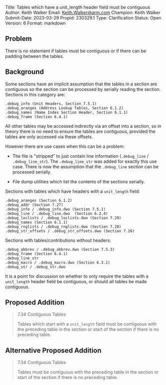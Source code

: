 Title:       Tables which have a unit_length header field must be contiguous
Author:      Keith Walker
Email:       Keith.Walker@arm.com
Champion:    Keith Walker
Submit-Date: 2023-03-29
Propid:      230329.1
Type:        Clarification
Status:      Open
Version:     6
Format:      markdown

## Problem

There is no statement if tables must be contiguous or if
there can be padding between the tables.

## Background

Some sections have an implicit assumption that the tables in a section
are contiguous so the section can be processed by serially reading the
section. Sections in this category are:

    .debug_info (Unit Headers, Section 7.5.1)
    .debug_aranges (Address Lookup Tables, Section 6.1.2)
    .debug_names (Name Index Section Header, Section 6.1.1)
    .debug_frame (Section 6.4.1)

All other tables may be accessed indirectly via an offset into a section,
so in theory there is no need to ensure the tables are contiguous, provided
the tables are only accessed via these offsets.

However there are use cases when this can be a problem:

- The file is "stripped" to just contain line information (`.debug_line` /
  `.debug_line_str`). The `.debug_line_str` was added for exactly this use case.
  There is now the assumption that the `.debug_line` section can be processed
  serially.

- File dump utilities which list the contents of the sections serially.

Sections with tables which have headers with a `unit_length` field:

    .debug_aranges (Section 6.1.2)
    .debug_addr (Section 7.27)
    .debug_info / .debug_info.dwo (Section 7.5.1)
    .debug_line / .debug_line.dwo  (Section 6.2.4)
    .debug_loclists / .debug_loclists.dwo (Section 7.29)
    .debug_names (Section 6.1.1)
    .debug_rnglists / .debug_rnglists.dwo (Section 7.28)
    .debug_str_offsets / .debug_str_offsets.dwo (Section 7.26)

Sections with tables/contributions without headers:

    .debug_abbrev / .debug_abbrev.dwo (Section 7.5.3)
    .debug_frame (Section 6.4.1)
    .debug_line_str
    .debug_macro / .debug_macro.dwo (Section 6.3.1)
    .debug_str / .debug_str.dwo

It is a point for discussion on whether to only require the tables
with a `unit_length` header field be contiguous, or should all tables be
made contiguous.

## Proposed Addition

> 7.34 Contiguous Tables
> 
> Tables which start with a `unit_length` field must be contiguous with the
> preceding table in the section or start of the section if there is no
> preceding table.

## Alternative Proposed Addition

> 7.34 Contiguous Tables
> 
> Tables must be contiguous with the preceding table in the section or
> start of the section if there is no preceding table.
